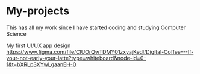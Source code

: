 # My-projects
This has all my work since I have started coding and studying Computer Science

My first UI/UX app design
https://www.figma.com/file/ClUOrQwTDMY01zxyajKedl/Digital-Coffee---If-your-not-early-your-latte?type=whiteboard&node-id=0-1&t=bXRLp3XYwLgaanEH-0
